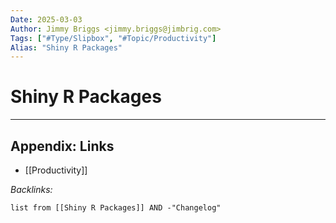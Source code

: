 ```yaml
---
Date: 2025-03-03
Author: Jimmy Briggs <jimmy.briggs@jimbrig.com>
Tags: ["#Type/Slipbox", "#Topic/Productivity"]
Alias: "Shiny R Packages"
---
```


# Shiny R Packages

***

## Appendix: Links

- [[Productivity]]


*Backlinks:*

```dataview
list from [[Shiny R Packages]] AND -"Changelog"
```